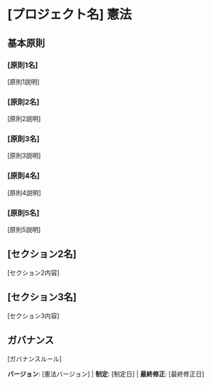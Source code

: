 # [プロジェクト名] 憲法
<!-- 例: Spec憲法、TaskFlow憲法など -->

## 基本原則

### [原則1名]
<!-- 例: I. ライブラリファースト -->
[原則1説明]
<!-- 例: すべての機能はスタンドアロンライブラリとして開始する; ライブラリは自己完結的で、独立してテスト可能で、文書化されている必要がある; 明確な目的が必要 - 組織的なライブラリのみは不可 -->

### [原則2名]
<!-- 例: II. CLI インターフェース -->
[原則2説明]
<!-- 例: すべてのライブラリは CLI を介して機能を公開する; テキスト入出力プロトコル: stdin/args → stdout、エラー → stderr; JSON + 人間が読める形式をサポート -->

### [原則3名]
<!-- 例: III. テストファースト（非妥協的） -->
[原則3説明]
<!-- 例: TDD 必須: テスト記述 → ユーザー承認 → テスト失敗 → その後実装; Red-Green-Refactor サイクルを厳密に実行 -->

### [原則4名]
<!-- 例: IV. 統合テスト -->
[原則4説明]
<!-- 例: 統合テストが必要な重点領域: 新しいライブラリのコントラクトテスト、コントラクト変更、サービス間通信、共有スキーマ -->

### [原則5名]
<!-- 例: V. 監視可能性、VI. バージョニング & 破壊的変更、VII. シンプリシティ -->
[原則5説明]
<!-- 例: テキスト I/O はデバッグ可能性を保証する; 構造化ログ必須; または: MAJOR.MINOR.BUILD 形式; または: シンプルに開始し、YAGNI 原則に従う -->

## [セクション2名]
<!-- 例: 追加制約、セキュリティ要件、パフォーマンス基準など -->

[セクション2内容]
<!-- 例: テクノロジースタック要件、コンプライアンス基準、デプロイポリシーなど -->

## [セクション3名]
<!-- 例: 開発ワークフロー、レビュープロセス、品質ゲートなど -->

[セクション3内容]
<!-- 例: コードレビュー要件、テストゲート、デプロイ承認プロセスなど -->

## ガバナンス
<!-- 例: 憲法は他のすべての慣行に優先する; 修正には文書化、承認、移行計画が必要 -->

[ガバナンスルール]
<!-- 例: すべての PR/レビューはコンプライアンスを検証する必要がある; 複雑性は正当化される必要がある; ランタイム開発ガイダンスには [GUIDANCE_FILE] を使用 -->

**バージョン**: [憲法バージョン] | **制定**: [制定日] | **最終修正**: [最終修正日]
<!-- 例: バージョン: 2.1.1 | 制定: 2025-06-13 | 最終修正: 2025-07-16 -->
